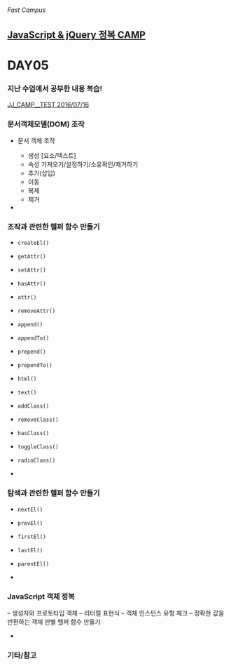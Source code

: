 ###### Fast Campus

## [JavaScript & jQuery 정복 CAMP](http://www.fastcampus.co.kr/dev_camp_jst/)

# DAY05

### 지난 수업에서 공부한 내용 복습!

[JJ_CAMP__TEST 2016/07/16](http://goo.gl/forms/Y5ix84zXnhl9bTWb2)

### 문서객체모델(DOM) **조작**

- 문서 객체 조작
  - 생성 [요소/텍스트]
  - 속성 가져오기/설정하기/소유확인/제거하기
  - 추가(삽입)
  - 이동
  - 복제
  - 제거

-

### 조작과 관련한 헬퍼 함수 만들기

- `createEl()`

- `getAttr()`
- `setAttr()`
- `hasAttr()`
- `attr()`
- `removeAttr()`

- `append()`
- `appendTo()`
- `prepend()`
- `prependTo()`

- `html()`
- `text()`

- `addClass()`
- `removeClass()`
- `hasClass()`
- `toggleClass()`
- `radioClass()`

-

### 탐색과 관련한 헬퍼 함수 만들기

- `nextEl()`
- `prevEl()`
- `firstEl()`
- `lastEl()`
- `parentEl()`

-

### JavaScript 객체 정복

– 생성자와 프로토타입 객체
– 리터럴 표현식
– 객체 인스턴스 유형 체크
– 정확한 값을 반환하는 객체 판별 헬퍼 함수 만들기

-

### 기타/참고